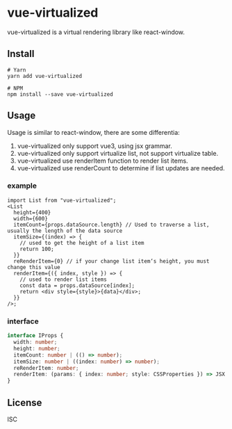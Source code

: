 # vue-virtualized

vue-virtualized is a virtual rendering library like react-window.

## Install

```
# Yarn
yarn add vue-virtualized

# NPM
npm install --save vue-virtualized
```

## Usage

Usage is similar to react-window, there are some differentia:

1. vue-virtualized only support vue3, using jsx grammar.
2. vue-virtualized only support virtualize list, not support virtualize table.
3. vue-virtualized use renderItem function to render list items.
4. vue-virtualized use renderCount to determine if list updates are needed.

### example

```tsx
import List from "vue-virtualized";
<List
  height={400}
  width={600}
  itemCount={props.dataSource.length} // Used to traverse a list, usually the length of the data source
  itemSize={(index) => {
    // used to get the height of a list item
    return 100;
  }}
  reRenderItem={0} // if your change list item‘s height, you must change this value
  renderItem={({ index, style }) => {
    // used to render list items
    const data = props.dataSource[index];
    return <div style={style}>{data}</div>;
  }}
/>;
```

### interface

```ts
interface IProps {
  width: number;
  height: number;
  itemCount: number | (() => number);
  itemSize: number | ((index: number) => number);
  reRenderItem: number;
  renderItem: (params: { index: number; style: CSSProperties }) => JSX.Element;
}
```

## License

ISC
